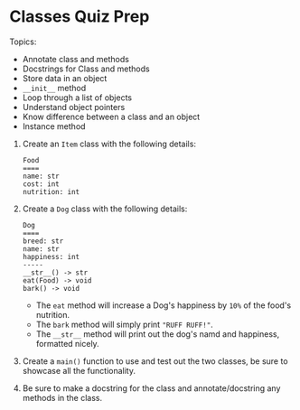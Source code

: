 # Classes Quiz Prep

Topics:
- Annotate class and methods
- Docstrings for Class and methods
- Store data in an object
- `__init__` method
- Loop through a list of objects
- Understand object pointers
- Know difference between a class and an object
- Instance method

1. Create an `Item` class with the following details:
    ```
    Food
    ====
    name: str
    cost: int
    nutrition: int
    ```

2. Create a `Dog` class with the following details:
    ```
    Dog
    ====
    breed: str
    name: str
    happiness: int
    -----
    __str__() -> str
    eat(Food) -> void
    bark() -> void
    ```
    - The `eat` method will increase a Dog's happiness by `10%` of the food's nutrition.
    - The `bark` method will simply print `"RUFF RUFF!"`.
    - The `__str__` method will print out the dog's namd and happiness, formatted nicely.

3. Create a `main()` function to use and test out the two classes, be sure to showcase all the functionality.
4. Be sure to make a docstring for the class and annotate/docstring any methods in the class.
